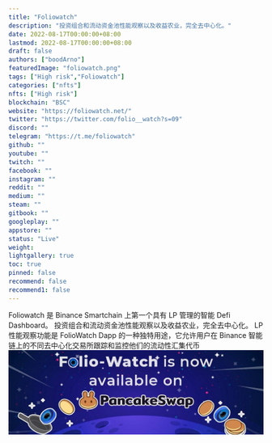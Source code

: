 ```yaml
---
title: "Foliowatch"
description: "投资组合和流动资金池性能观察以及收益农业，完全去中心化。"
date: 2022-08-17T00:00:00+08:00
lastmod: 2022-08-17T00:00:00+08:00
draft: false
authors: ["boodArno"]
featuredImage: "foliowatch.png"
tags: ["High risk","Foliowatch"]
categories: ["nfts"]
nfts: ["High risk"]
blockchain: "BSC"
website: "https://foliowatch.net/"
twitter: "https://twitter.com/folio__watch?s=09"
discord: ""
telegram: "https://t.me/foliowatch"
github: ""
youtube: ""
twitch: ""
facebook: ""
instagram: ""
reddit: ""
medium: ""
steam: ""
gitbook: ""
googleplay: ""
appstore: ""
status: "Live"
weight: 
lightgallery: true
toc: true
pinned: false
recommend: false
recommend1: false
---
```

Foliowatch 是 Binance Smartchain 上第一个具有 LP 管理的智能 Defi Dashboard。
投资组合和流动资金池性能观察以及收益农业，完全去中心化。
LP 性能观察功能是 FolioWatch Dapp 的一种独特用途，它允许用户在 Binance 智能链上的不同去中心化交易所跟踪和监控他们的流动性汇集代币![1500x500](1500x500.jpg)